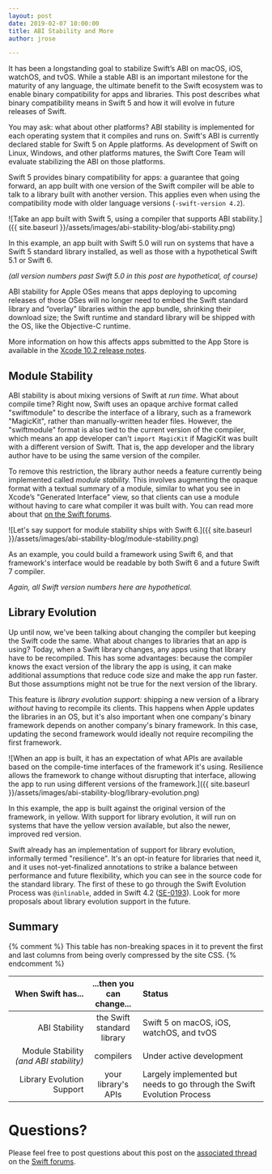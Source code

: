 ```yaml
---
layout: post
date: 2019-02-07 10:00:00
title: ABI Stability and More
author: jrose

---
```


It has been a longstanding goal to stabilize Swift’s ABI on macOS, iOS, watchOS, and tvOS.  While a stable ABI is an important milestone for the maturity of any language, the ultimate benefit to the Swift ecosystem was to enable binary compatibility for apps and libraries.  This post describes what binary compatibility means in Swift 5 and how it will evolve in future releases of Swift.

You may ask: what about other platforms?  ABI stability is implemented for each operating system that it compiles and runs on. Swift's ABI is currently declared stable for Swift 5 on Apple platforms. As development of Swift on Linux, Windows, and other platforms matures, the Swift Core Team will evaluate stabilizing the ABI on those platforms.

Swift 5 provides binary compatibility for apps: a guarantee that going forward, an app built with one version of the Swift compiler will be able to talk to a library built with another version. This applies even when using the compatibility mode with older language versions (`-swift-version 4.2`).

![Take an app built with Swift 5, using a compiler that supports ABI stability.]({{ site.baseurl }}/assets/images/abi-stability-blog/abi-stability.png)

In this example, an app built with Swift 5.0 will run on systems that have a Swift 5 standard library installed, as well as those with a hypothetical Swift 5.1 or Swift 6.

_(all version numbers past Swift 5.0 in this post are hypothetical, of course)_

ABI stability for Apple OSes means that apps deploying to upcoming releases of those OSes will no longer need to embed the Swift standard library and “overlay” libraries within the app bundle, shrinking their download size; the Swift runtime and standard library will be shipped with the OS, like the Objective-C runtime.

More information on how this affects apps submitted to the App Store is available in the [Xcode 10.2 release notes][relnote].


[relnote]: https://developer.apple.com/documentation/xcode_release_notes/xcode_10_2_beta_release_notes/swift_5_release_notes_for_xcode_10_2_beta


## Module Stability

ABI stability is about mixing versions of Swift at *run time.* What about compile time? Right now, Swift uses an opaque archive format called "swiftmodule" to describe the interface of a library, such as a framework "MagicKit", rather than manually-written header files. However, the "swiftmodule" format is also tied to the current version of the compiler, which means an app developer can't `import MagicKit` if MagicKit was built with a different version of Swift. That is, the app developer and the library author have to be using the same version of the compiler.

To remove this restriction, the library author needs a feature currently being implemented called *module stability.* This involves augmenting the opaque format with a textual summary of a module, similar to what you see in Xcodeʼs "Generated Interface" view, so that clients can use a module without having to care what compiler it was built with. You can read more about that [on the Swift forums][module stability].

![Let's say support for module stability ships with Swift 6.]({{ site.baseurl }}/assets/images/abi-stability-blog/module-stability.png)

As an example, you could build a framework using Swift 6, and that framework's interface would be readable by both Swift 6 and a future Swift 7 compiler.

_Again, all Swift version numbers here are hypothetical._

[module stability]: https://forums.swift.org/t/plan-for-module-stability/14551

## Library Evolution

Up until now, we've been talking about changing the compiler but keeping the Swift code the same. What about changes to libraries that an app is using? Today, when a Swift library changes, any apps using that library have to be recompiled. This has some advantages: because the compiler knows the exact version of the library the app is using, it can make additional assumptions that reduce code size and make the app run faster. But those assumptions might not be true for the next version of the library.

This feature is *library evolution support:* shipping a new version of a library *without* having to recompile its clients. This happens when Apple updates the libraries in an OS, but it's also important when one company's binary framework depends on another company's binary framework. In this case, updating the second framework would ideally not require recompiling the first framework.

![When an app is built, it has an expectation of what APIs are available based on the compile-time interfaces of the framework it's using. Resilience allows the framework to change without disrupting that interface, allowing the app to run using different versions of the framework.]({{ site.baseurl }}/assets/images/abi-stability-blog/library-evolution.png)

In this example, the app is built against the original version of the framework, in yellow. With support for library evolution, it will run on systems that have the yellow version available, but also the newer, improved red version.

Swift already has an implementation of support for library evolution, informally termed "resilience". It's an opt-in feature for libraries that need it, and it uses not-yet-finalized annotations to strike a balance between performance and future flexibility, which you can see in the source code for the standard library. The first of these to go through the Swift Evolution Process was `@inlinable`, added in Swift 4.2 ([SE-0193](https://github.com/apple/swift-evolution/blob/master/proposals/0193-cross-module-inlining-and-specialization.md)). Look for more proposals about library evolution support in the future.

[fragile base class problem]: https://en.wikipedia.org/wiki/Fragile_base_class


## Summary

{% comment %}
This table has non-breaking spaces in it to prevent the first and last columns from being overly compressed by the site CSS.
{% endcomment %}

| When Swift has... | ...then you can change... | Status |
|--:|:-:|:--|
| ABI&nbsp;Stability | the Swift<br/>standard library | Swift 5 on macOS, iOS, watchOS, and tvOS |
| Module&nbsp;Stability<br/>_(and&nbsp;ABI&nbsp;stability)_ | compilers | Under&nbsp;active&nbsp;development |
| Library Evolution Support | your library's APIs | Largely implemented but needs to go through the Swift Evolution Process |

# Questions?

Please feel free to post questions about this post on the [associated thread](https://forums.swift.org/t/swift-org-blog-abi-stability-and-more/20250) on the [Swift forums][].

[Swift forums]: https://forums.swift.org
